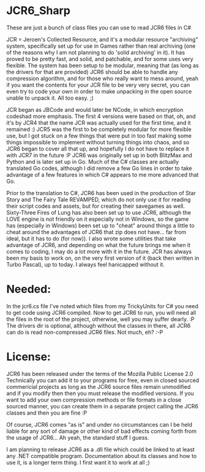 # JCR6_Sharp 

These are just a bunch of class files you can use to read JCR6 files in C#


JCR = Jeroen's Collected Resource, and it's a modular resource "archiving" system, specifically set up for use in Games rather than real archiving (one of the reasons why I am not planning to do 'solid archiving' in it). It has proved to be pretty fast, and solid, and patchable, and for some uses very flexible.
The system has been setup to be modular, meaning that (as long as the drivers for that are provided) JCR6 should be able to handle any compression algorithm, and for those who really want to mess around, yeah if you want the contents for your JCR file to be very very secret, you can even try to code your own in order to make unpacking in the open source unable to unpack it. All too easy. ;)


JCR began as JBCode and would later be NCode, in which encryption codeshad more emphasis. The first 4 versions were based on that, oh, and it's by JCR4 that the name JCR was actually used for the first time, and it remained :)
JCR5 was the first to be completely modular for more flexible use, but I got stuck on a few things that were put in too fast making some things impossible to implement without turning things into chaos, and so JCR6 began to cover all that up, and hopefully I do not have to replace it with JCR7 in the future :P
JCR6 was originally set up in both BlitzMax and Python and is later set up in Go. Much of the C# classes are actually translated Go codes, although I did remove a few Go lines in order to take advantage of a few features in which C# appears to me more advanced that Go.

Prior to the translation to C#, JCR6 has been used in the production of Star Story and The Fairy Tale REVAMPED, which do not only use it for reading their script codes and assets, but for creating their savegames as well. Sixty-Three Fires of Lung has also been set up to use JCR6, although the LOVE engine is not friendly on it especially not in Windows, so the game has (especially in Windows) been set up to "cheat" around things a little to cheat around the advantages of JCR6 that zip does not have... far from ideal, but it has to do (for now)).
I also wrote some utilities that take advantage of JCR6, and depending on what the future brings me when it comes to coding, I may do a lot more with it in the future. JCR has always been my basis to work on, on the very first version of it (back then written in Turbo Pascal), up to today. I always feel hanicapped without it.

# Needed:

In the jcr6.cs file I've noted which files from my TrickyUnits for C# you need to get code using JCR6 compiled. Now to get JCR6 to run, you will need all the files in the root of the project, otherwise, well you may suffer dearly. :P
The drivers dir is optional, although without the classes in there, all JCR6 can do is read non-compressed JCR6 files. Not much, eh? :-P

# License:

JCR6 has been released under the terms of the Mozilla Public License 2.0
Technically you can add it to your programs for free, even in closed sourced commericial projects as long as the JCR6 source files remain unmodified and if you modify then then you must release the modified versions.
If you want to add your own compression methods or file formats in a close sourced manner, you can create them in a separate project calling the JCR6 classes and then you are fine :P

Of course, JCR6 comes "as is" and under no circumstances can I be held liable for any sort of damage or other kind of bad effects coming forth from the usage of JCR6... Ah yeah, the standard stuff I guess.



I am planning to release JCR6 as a .dll file which could be linked to at least any .NET compatible program. Documentation about its classes and how to use it, is a longer term thing. I first want it to work at all ;)



